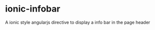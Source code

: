 ionic-infobar
=============

A ionic style angularjs directive to display a info bar in the page header
